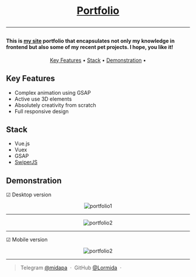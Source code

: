 
<h1 align="center">
  <a href="https://lormida-portfolio.herokuapp.com/start/">Portfolio</a>
	<hr>
</h1>


<h4 align="left">
	This is  <a href="https://lormida-portfolio.herokuapp.com/start/">my site</a> portfolio that encapsulates not only my knowledge in frontend but also some of my recent pet projects. I hope, you like it! 
</h4>

<p align="center">
  <a href="#key-features">Key Features</a>  •
  <a href="#stack">Stack</a> •
  <a href="#demonstration">Demonstration</a>  •
</p>


## Key Features

- Complex animation using GSAP
- Active use 3D elements 
- Absolutely creativity from scratch
- Full responsive design


## Stack

- Vue.js
- Vuex
- GSAP
- [SwiperJS](https://swiperjs.com/)



## Demonstration
&#9745; Desktop version

<p align="center">
  <img src="https://s7.gifyu.com/images/part1.gif" alt="portfolio1" />
</p>

<hr>

<p align="center">
  <img src="https://s7.gifyu.com/images/part2.gif" alt="portfolio2" />
</p>

<hr>

&#9745; Mobile version

<p align="center">
  <img src="https://s7.gifyu.com/images/mobile.gif" alt="portfolio2" />
</p>

---

> Telegram [@midapa](https://t.me/midapa) &nbsp;&middot;&nbsp;
> GitHub [@Lormida](https://github.com/Lormida) &nbsp;&middot;&nbsp;

